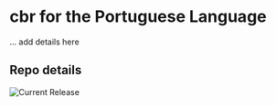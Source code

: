 # cbr for the Portuguese Language

... add details here 


## Repo details

![Current Release](https://img.shields.io/badge/release-v0.1.23-blue)

